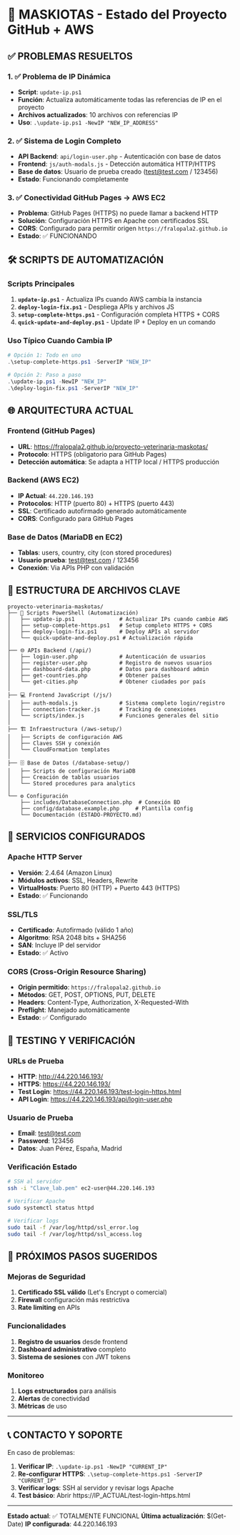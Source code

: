 # 🐾 MASKIOTAS - Estado del Proyecto GitHub + AWS

## ✅ PROBLEMAS RESUELTOS

### 1. ✅ Problema de IP Dinámica
- **Script**: `update-ip.ps1`
- **Función**: Actualiza automáticamente todas las referencias de IP en el proyecto
- **Archivos actualizados**: 10 archivos con referencias IP
- **Uso**: `.\update-ip.ps1 -NewIP "NEW_IP_ADDRESS"`

### 2. ✅ Sistema de Login Completo
- **API Backend**: `api/login-user.php` - Autenticación con base de datos
- **Frontend**: `js/auth-modals.js` - Detección automática HTTP/HTTPS
- **Base de datos**: Usuario de prueba creado (test@test.com / 123456)
- **Estado**: Funcionando completamente

### 3. ✅ Conectividad GitHub Pages → AWS EC2
- **Problema**: GitHub Pages (HTTPS) no puede llamar a backend HTTP
- **Solución**: Configuración HTTPS en Apache con certificados SSL
- **CORS**: Configurado para permitir origen `https://fralopala2.github.io`
- **Estado**: ✅ FUNCIONANDO

## 🛠️ SCRIPTS DE AUTOMATIZACIÓN

### Scripts Principales
1. **`update-ip.ps1`** - Actualiza IPs cuando AWS cambia la instancia
2. **`deploy-login-fix.ps1`** - Despliega APIs y archivos JS
3. **`setup-complete-https.ps1`** - Configuración completa HTTPS + CORS
4. **`quick-update-and-deploy.ps1`** - Update IP + Deploy en un comando

### Uso Típico Cuando Cambia IP
```powershell
# Opción 1: Todo en uno
.\setup-complete-https.ps1 -ServerIP "NEW_IP"

# Opción 2: Paso a paso
.\update-ip.ps1 -NewIP "NEW_IP"
.\deploy-login-fix.ps1 -ServerIP "NEW_IP"
```

## 🌐 ARQUITECTURA ACTUAL

### Frontend (GitHub Pages)
- **URL**: https://fralopala2.github.io/proyecto-veterinaria-maskotas/
- **Protocolo**: HTTPS (obligatorio para GitHub Pages)
- **Detección automática**: Se adapta a HTTP local / HTTPS producción

### Backend (AWS EC2)
- **IP Actual**: `44.220.146.193`
- **Protocolos**: HTTP (puerto 80) + HTTPS (puerto 443)
- **SSL**: Certificado autofirmado generado automáticamente
- **CORS**: Configurado para GitHub Pages

### Base de Datos (MariaDB en EC2)
- **Tablas**: users, country, city (con stored procedures)
- **Usuario prueba**: test@test.com / 123456
- **Conexión**: Via APIs PHP con validación

## 📁 ESTRUCTURA DE ARCHIVOS CLAVE

```
proyecto-veterinaria-maskotas/
├── 📜 Scripts PowerShell (Automatización)
│   ├── update-ip.ps1              # Actualizar IPs cuando cambie AWS
│   ├── setup-complete-https.ps1   # Setup completo HTTPS + CORS
│   ├── deploy-login-fix.ps1       # Deploy APIs al servidor
│   └── quick-update-and-deploy.ps1 # Actualización rápida
│
├── 🌐 APIs Backend (/api/)
│   ├── login-user.php             # Autenticación de usuarios
│   ├── register-user.php          # Registro de nuevos usuarios
│   ├── dashboard-data.php         # Datos para dashboard admin
│   ├── get-countries.php          # Obtener países
│   └── get-cities.php             # Obtener ciudades por país
│
├── 💻 Frontend JavaScript (/js/)
│   ├── auth-modals.js             # Sistema completo login/registro
│   ├── connection-tracker.js      # Tracking de conexiones
│   └── scripts/index.js           # Funciones generales del sitio
│
├── 🏗️ Infraestructura (/aws-setup/)
│   ├── Scripts de configuración AWS
│   ├── Claves SSH y conexión
│   └── CloudFormation templates
│
├── 🗄️ Base de Datos (/database-setup/)
│   ├── Scripts de configuración MariaDB
│   ├── Creación de tablas usuarios
│   └── Stored procedures para analytics
│
└── ⚙️ Configuración
    ├── includes/DatabaseConnection.php  # Conexión BD
    ├── config/database.example.php     # Plantilla config
    └── Documentación (ESTADO-PROYECTO.md)
```

## 🔧 SERVICIOS CONFIGURADOS

### Apache HTTP Server
- **Versión**: 2.4.64 (Amazon Linux)
- **Módulos activos**: SSL, Headers, Rewrite
- **VirtualHosts**: Puerto 80 (HTTP) + Puerto 443 (HTTPS)
- **Estado**: ✅ Funcionando

### SSL/TLS
- **Certificado**: Autofirmado (válido 1 año)
- **Algoritmo**: RSA 2048 bits + SHA256
- **SAN**: Incluye IP del servidor
- **Estado**: ✅ Activo

### CORS (Cross-Origin Resource Sharing)
- **Origin permitido**: `https://fralopala2.github.io`
- **Métodos**: GET, POST, OPTIONS, PUT, DELETE
- **Headers**: Content-Type, Authorization, X-Requested-With
- **Preflight**: Manejado automáticamente
- **Estado**: ✅ Configurado

## 🧪 TESTING Y VERIFICACIÓN

### URLs de Prueba
- **HTTP**: http://44.220.146.193/
- **HTTPS**: https://44.220.146.193/
- **Test Login**: https://44.220.146.193/test-login-https.html
- **API Login**: https://44.220.146.193/api/login-user.php

### Usuario de Prueba
- **Email**: test@test.com
- **Password**: 123456
- **Datos**: Juan Pérez, España, Madrid

### Verificación Estado
```bash
# SSH al servidor
ssh -i "Clave_lab.pem" ec2-user@44.220.146.193

# Verificar Apache
sudo systemctl status httpd

# Verificar logs
sudo tail -f /var/log/httpd/ssl_error.log
sudo tail -f /var/log/httpd/ssl_access.log
```

## 🚀 PRÓXIMOS PASOS SUGERIDOS

### Mejoras de Seguridad
1. **Certificado SSL válido** (Let's Encrypt o comercial)
2. **Firewall** configuración más restrictiva
3. **Rate limiting** en APIs

### Funcionalidades
1. **Registro de usuarios** desde frontend
2. **Dashboard administrativo** completo
3. **Sistema de sesiones** con JWT tokens

### Monitoreo
1. **Logs estructurados** para análisis
2. **Alertas** de conectividad
3. **Métricas** de uso

---

## 📞 CONTACTO Y SOPORTE

En caso de problemas:

1. **Verificar IP**: `.\update-ip.ps1 -NewIP "CURRENT_IP"`
2. **Re-configurar HTTPS**: `.\setup-complete-https.ps1 -ServerIP "CURRENT_IP"`
3. **Verificar logs**: SSH al servidor y revisar logs Apache
4. **Test básico**: Abrir https://IP_ACTUAL/test-login-https.html

---

**Estado actual**: ✅ TOTALMENTE FUNCIONAL
**Última actualización**: $(Get-Date)
**IP configurada**: 44.220.146.193
